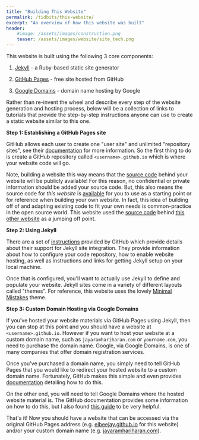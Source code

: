 ```yaml
---
title: "Building This Website"
permalink: /tidbits/this-website/
excerpt: "An overview of how this website was built"
header:
    #image: /assets/images/construction.png
    teaser: /assets/images/website/site_tech.png
---
```


This website is built using the following 3 core components:

1. [Jekyll](https://jekyllrb.com/) - a Ruby-based static site generator

2. [GitHub Pages](https://pages.github.com/) - free site hosted from GitHub

3. [Google Domains](https://domains.google/) - domain name hosting by Google

Rather than re-invent the wheel and describe every step of the website
generation and hosting process, below will be a collection of links to
tutorials that provide the step-by-step instructions anyone can use to
create a static website similar to this one.

**Step 1: Establishing a GitHub Pages site**

GitHub allows each user to create one "user site" and unlimited "repository
sites", see their [documentation](https://docs.github.com/en/free-pro-team@latest/github/working-with-github-pages) for more information.
So the first thing to do is create a GitHub repository called
`<username>.github.io` which is where your website code will go.

Note, building a website this way means that the [source code](https://en.wikipedia.org/wiki/Source_code) behind your website will be publicly available!
For this reason, no confidential or private information should be added your
source code.
But, this also means the source code for *this website* is [available](https://github.com/elbeejay/elbeejay.github.io)
for you to use as a starting point or for reference when building your own
website. In fact, this idea of building off of and adapting existing code to
fit your own needs is common-practice in the open source world.
This website used the [source code](https://github.com/sestus/mikemylonakis.com)
behind [this other website](https://mikemylonakis.com) as a jumping off point.


**Step 2: Using Jekyll**

There are a set of [instructions](https://docs.github.com/en/free-pro-team@latest/github/working-with-github-pages/setting-up-a-github-pages-site-with-jekyll)
provided by GitHub which provide details about their support for Jekyll site
integration.
They provide information about how to configure your code repository, how to
enable website hosting, as well as instructions and links for getting
Jekyll setup on your local machine.

Once that is configured, you'll want to actually use Jekyll to define and
populate your website. Jekyll sites come in a variety of different layouts
called "themes". For reference, this website uses the lovely [Minimal Mistakes](https://mmistakes.github.io/minimal-mistakes/) theme.


**Step 3: Custom Domain Hosting via Google Domains**

If you've hosted your website materials via GitHub Pages using Jekyll, then
you can stop at this point and you should have a website at
`<username>.github.io`. However if you want to host your website at a custom
domain name, such as `jayaramhariharan.com` or `yourname.com`, you need to
purchase the domain name. Google, via Google Domains, is one of many companies
that offer domain registration services.

Once you've purchased a domain name, you simply need to tell GitHub Pages that
you would like to redirect your hosted website to a custom domain name.
Fortunately, GitHub makes this simple and even provides [documentation](https://docs.github.com/en/free-pro-team@latest/github/working-with-github-pages/configuring-a-custom-domain-for-your-github-pages-site)
detailing how to do this.

On the other end, you will need to tell Google Domains where the hosted website
material is. The GitHub documentation provides some information on how to do this,
but I also found [this guide](https://dev.to/trentyang/how-to-setup-google-domain-for-github-pages-1p58)
to be very helpful.

That's it! Now you should have a website that can be accessed via the
original GitHub Pages address (e.g. [elbeejay.github.io](https://elbeejay.github.io)
for this website) and/or your custom domain name (e.g. [jayaramhariharan.com](https://jayaramhariharan.com)).
